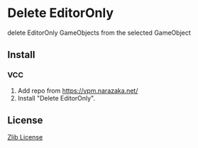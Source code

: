# Delete EditorOnly

delete EditorOnly GameObjects from the selected GameObject

## Install

### VCC

1. Add repo from https://vpm.narazaka.net/
2. Install "Delete EditorOnly".

## License

[Zlib License](LICENSE.txt)
